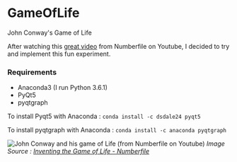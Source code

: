 # GameOfLife
John Conway's Game of Life

After watching this [great video](https://www.youtube.com/watch?v=E8kUJL04ELA) from Numberfile on Youtube, I decided to try and implement this fun experiment.

### Requirements
* Anaconda3 (I run Python 3.6.1)
* PyQt5
* pyqtgraph

To install Pyqt5 with Anaconda : 
`conda install -c dsdale24 pyqt5` 

To install pyqtgraph with Anaconda : 
`conda install -c anaconda pyqtgraph`

![John Conway and his game of Life (from Numberfile on Youtube)](https://i.ytimg.com/vi/R9Plq-D1gEk/maxresdefault.jpg)
*Image Source : [Inventing the Game of Life - Numberfile](https://www.youtube.com/watch?v=R9Plq-D1gEk)*
